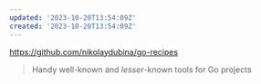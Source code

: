 ```yaml
---
updated: '2023-10-20T13:54:09Z'
created: '2023-10-20T13:54:09Z'
---
```

https://github.com/nikolaydubina/go-recipes

> Handy well-known and _lesser_-known tools for Go projects
